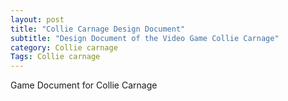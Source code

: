 ```yaml
---
layout: post
title: "Collie Carnage Design Document"
subtitle: "Design Document of the Video Game Collie Carnage"
category: Collie carnage
Tags: Collie carnage
---
```


Game Document for Collie Carnage
